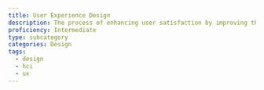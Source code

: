 ```yaml
---
title: User Experience Design
description: The process of enhancing user satisfaction by improving the usability, accessibility, and pleasure provided in the interaction between the user and the product
proficiency: Intermediate
type: subcategory
categories: Design
tags:
  - design
  - hci
  - ux
---
```

